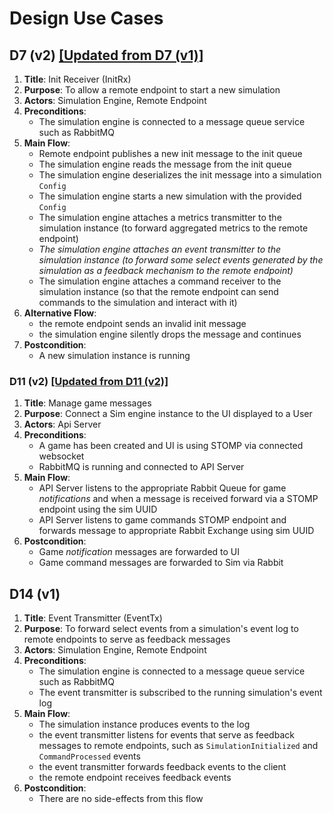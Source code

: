 # Design Use Cases

## D7 (v2) [[Updated from D7 (v1)]](../sprint_3)

1. **Title**: Init Receiver (InitRx)
2. **Purpose**: To allow a remote endpoint to start a new simulation
3. **Actors**: Simulation Engine, Remote Endpoint
4. **Preconditions**:
    - The simulation engine is connected to a message queue service such as RabbitMQ
5. **Main Flow**:
    - Remote endpoint publishes a new init message to the init queue
    - The simulation engine reads the message from the init queue
    - The simulation engine deserializes the init message into a simulation `Config`
    - The simulation engine starts a new simulation with the provided `Config`
    - The simulation engine attaches a metrics transmitter to the simulation instance (to forward aggregated metrics to the remote endpoint)
    - _The simulation engine attaches an event transmitter to the simulation instance (to forward some select events generated by the simulation as a feedback mechanism to the remote endpoint)_
    - The simulation engine attaches a command receiver to the simulation instance (so that the remote endpoint can send commands to the simulation and interact with it)
6. **Alternative Flow**:
    - the remote endpoint sends an invalid init message
    - the simulation engine silently drops the message and continues
7. **Postcondition**:
    - A new simulation instance is running

### D11 (v2) [[Updated from D11 (v2)]](../sprint_3)

1. **Title**: Manage game messages
2. **Purpose**: Connect a Sim engine instance to the UI displayed to a User
3. **Actors**: Api Server
4. **Preconditions**:
    - A game has been created and UI is using STOMP via connected websocket
    - RabbitMQ is running and connected to API Server
5. **Main Flow**:
    - API Server listens to the appropriate Rabbit Queue for game _notifications_ and when a message is received forward via a STOMP endpoint using the sim UUID
    - API Server listens to game commands STOMP endpoint and forwards message to appropriate Rabbit Exchange using sim UUID
6. **Postcondition**:
    - Game _notification_ messages are forwarded to UI
    - Game command messages are forwarded to Sim via Rabbit

## D14 (v1)

1. **Title**: Event Transmitter (EventTx)
2. **Purpose**: To forward select events from a simulation's event log to remote endpoints to serve as feedback messages
3. **Actors**: Simulation Engine, Remote Endpoint
4. **Preconditions**:
    - The simulation engine is connected to a message queue service such as RabbitMQ
    - The event transmitter is subscribed to the running simulation's event log
5. **Main Flow**:
    - The simulation instance produces events to the log
    - the event transmitter listens for events that serve as feedback messages to remote endpoints, such as `SimulationInitialized` and `CommandProcessed` events
    - the event transmitter forwards feedback events to the client
    - the remote endpoint receives feedback events
6. **Postcondition**:
    - There are no side-effects from this flow
